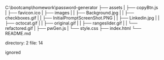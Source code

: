 C:\bootcamp\homework\password-generator
├── assets
|  ├── copyBtn.js
|  ├── favicon.ico
|  ├── images
|  |  ├── Background.jpg
|  |  ├── checkboxes.gif
|  |  ├── InitialPromptScreenShot.PNG
|  |  ├── Linkedin.jpg
|  |  ├── octocat.gif
|  |  ├── original.gif
|  |  ├── rangeslider.gif
|  |  └── refactored.gif
|  ├── pwGen.js
|  └── style.css
├── index.html
└── README.md

directory: 2 file: 14

ignored
